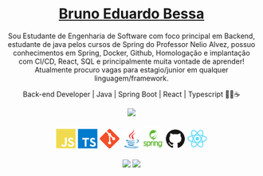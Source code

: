 <div>
  
  <h1 align="center">
    <a href="https://www.linkedin.com/in/bruno-bessa-95074115a">Bruno Eduardo Bessa </a>
  </h1>
  
  <p align="center">
    Sou Estudante de Engenharia de Software com foco principal em Backend, estudante de java pelos cursos de Spring do Professor Nelio Alvez, possuo conhecimentos em Spring, Docker, Github, Homologação e implantação com CI/CD, React, SQL e principalmente muita vontade de aprender! 
    Atualmente procuro vagas para estagio/junior em qualquer linguagem/framework.
    <p align="center">
    Back-end Developer | Java | Spring Boot | React | Typescript 🧑‍💻☕
    </p>
  </p>
  
  
</div>

<div align="center">
  <a href="https://github.com/zBrunoBessa">
    <img height="150em" src="https://github-readme-stats.vercel.app/api/top-langs/?username=zBrunoBessa&theme=dracula&hide_border=false&&layout=compact"/>
  </a>
</div>

<div align="center" valign="top"><br>
  <img align="center" alt="Js" height="40" width="40" src="https://raw.githubusercontent.com/devicons/devicon/master/icons/javascript/javascript-plain.svg">
  <img align="center" alt="nodejs" height="40" width="40" src="https://github.com/devicons/devicon/blob/master/icons/typescript/typescript-original.svg">
  <img align="center" alt="git" height="40" width="40" src="https://raw.githubusercontent.com/devicons/devicon/master/icons/git/git-original.svg">
  <img align="center" alt="python" height="40" width="40" src="https://raw.githubusercontent.com/devicons/devicon/master/icons/java/java-original.svg">
  <img align="center" alt="python" height="50" width="40" src="https://github.com/devicons/devicon/blob/master/icons/spring/spring-original-wordmark.svg">
  <img align="center" alt="github" height="40" width="40" src="https://raw.githubusercontent.com/devicons/devicon/master/icons/github/github-original.svg">
  <img align="center" alt="github" height="40" width="40" src="https://github.com/devicons/devicon/blob/master/icons/react/react-original.svg">
</div><br>

<div align="center">
  <a href="https://www.linkedin.com/in/bruno-bessa-95074115a/" target="_blank"><img src="https://img.shields.io/badge/-LinkedIn-%230077B5?style=for-the-badge&logo=linkedin&logoColor=white" target="_blank"></a> 
  <a href="mailto:beduardo2014@gmail.com"><img src="https://img.shields.io/badge/-Gmail-%23333?style=for-the-badge&logo=gmail&logoColor=white" target="_blank"></a>
</div>


